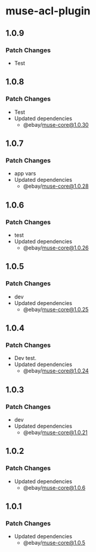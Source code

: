 # muse-acl-plugin

## 1.0.9

### Patch Changes

- Test

## 1.0.8

### Patch Changes

- Test
- Updated dependencies
  - @ebay/muse-core@1.0.30

## 1.0.7

### Patch Changes

- app vars
- Updated dependencies
  - @ebay/muse-core@1.0.28

## 1.0.6

### Patch Changes

- test
- Updated dependencies
  - @ebay/muse-core@1.0.26

## 1.0.5

### Patch Changes

- dev
- Updated dependencies
  - @ebay/muse-core@1.0.25

## 1.0.4

### Patch Changes

- Dev test.
- Updated dependencies
  - @ebay/muse-core@1.0.24

## 1.0.3

### Patch Changes

- dev
- Updated dependencies
  - @ebay/muse-core@1.0.21

## 1.0.2

### Patch Changes

- Updated dependencies
  - @ebay/muse-core@1.0.6

## 1.0.1

### Patch Changes

- Updated dependencies
  - @ebay/muse-core@1.0.5
